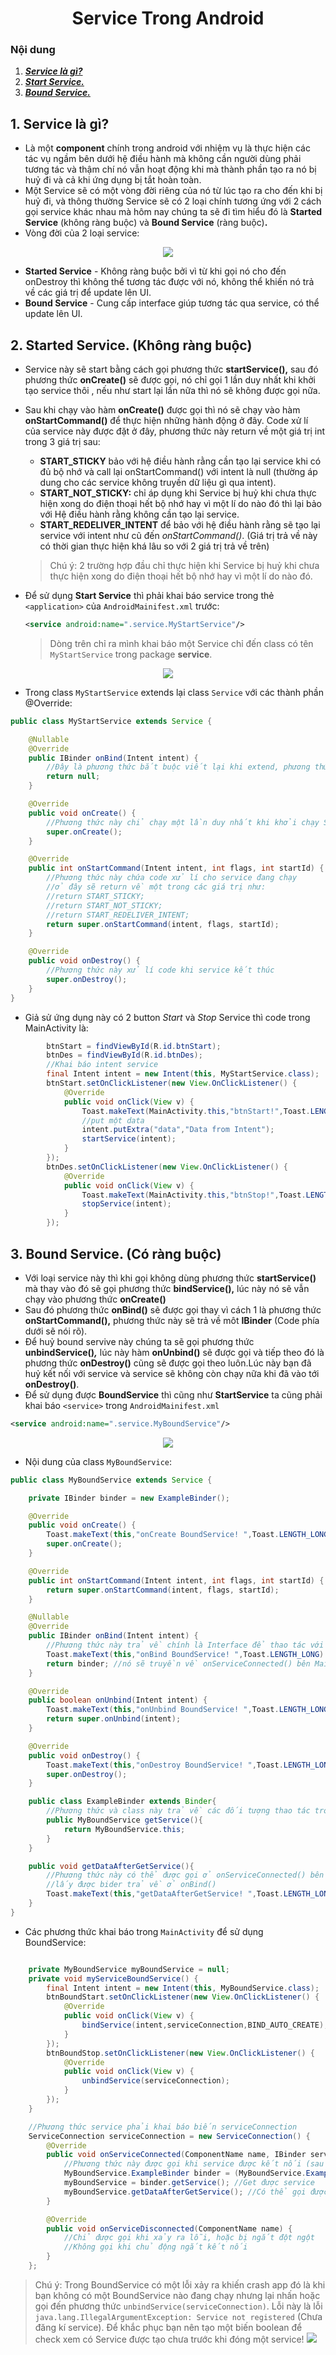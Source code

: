 
<h1 align="center">Service Trong Android</h1>

### Nội dung
1. [***Service là gì?***](#muc1) 
2. [***Start Service.***](#muc2)
3. [***Bound Service.***](#muc3)

<a name="muc1"></a>
## 1. Service là gì?
- Là một **component** chính trong android với nhiệm vụ là thực hiện các tác vụ ngầm bên dưới hệ điều hành mà không cần người dùng phải tương tác và thậm chí nó vẫn hoạt động khi mà thành phần tạo ra nó bị huỷ đi và cả khi ứng dụng bị tắt hoàn toàn.
- Một Service sẽ có một vòng đời riêng của nó từ lúc tạo ra cho đến khi bị huỷ đi, và thông thường Service sẽ có 2 loại chính tương ứng với 2 cách gọi service khác nhau mà hôm nay chúng ta sẽ đi tìm hiểu đó là **Started Service** (không ràng buộc) và **Bound Service** (ràng buộc)**.**
- Vòng đời của 2 loại service:
<div align="center"><img  src="https://www.tutorialspoint.com/android/images/services.jpg"/></div>

- **Started Service** - Không ràng buộc bởi vì từ khi gọi nó cho đến onDestroy thì không thể tương tác được với nó, không thể khiến nó trả về các giá trị để update lên UI.
- **Bound Service** - Cung cấp interface giúp tương tác qua service, có thể update lên UI.
<a name="muc2"></a>
## 2. Started Service. (Không ràng buộc)
- Service này sẽ start bằng cách gọi phương thức **startService(),** sau đó phương thức **onCreate()** sẽ được gọi, nó chỉ gọi 1 lần duy nhất khi khởi tạo service thôi , nếu như start lại lần nữa thì nó sẽ không được gọi nữa.
- Sau khi chạy vào hàm **onCreate()** được gọi thì nó sẽ chạy vào hàm **onStartCommand()** để thực hiện những hành động ở đây. Code xử lí của service này được đặt ở đây, phương thức này return về một giá trị int trong 3 giá trị sau:
	- **START_STICKY** bảo với hệ điều hành rằng cần tạo lại service khi có đủ bộ nhớ và call lại onStartCommand() với intent là null (thường áp dung cho các service không truyền dữ liệu gì qua intent).
	- **START_NOT_STICKY:** chỉ áp dụng khi Service bị huỷ khi chưa thực hiện xong do điện thoại hết bộ nhớ hay vì một lí do nào đó thì lại bảo với Hệ điều hành rằng không cần tạo lại service.
	- **START_REDELIVER_INTENT** để bảo với hệ điều hành rằng sẽ tạo lại service với intent như cũ đến *onStartCommand()*. (Giá trị trả về này có thời gian thực hiện khá lâu so với 2 giá trị trả về trên)
	>Chú ý: 2 trường hợp đầu chỉ thực hiện khi Service bị huỷ khi chưa thực hiện xong do điện thoại hết bộ nhớ hay vì một lí do nào đó.

- Để sử dụng **Start Service** thì phải khai báo service trong thẻ `<application>` của `AndroidMainifest.xml` trước: 
	```xml
	<service android:name=".service.MyStartService"/>
	```
	> Dòng trên chỉ ra mình khai báo một Service chỉ đến class có tên `MyStartService` trong package **service**.

<div align="center"><img  src="https://i.imgur.com/FtblG1l.png"/></div>

- Trong class `MyStartService` extends lại class `Service` với các thành phần @Override:
```java
public class MyStartService extends Service {

    @Nullable
    @Override
    public IBinder onBind(Intent intent) {
        //Đây là phương thức bắt buộc viết lại khi extend, phương thức này dành cho Bound Service
        return null;
    }

    @Override
    public void onCreate() {
        //Phương thức này chỉ chạy một lần duy nhất khi khởi chạy Service
        super.onCreate();
    }

    @Override
    public int onStartCommand(Intent intent, int flags, int startId) {
        //Phương thức này chứa code xử lí cho service đang chạy
        //ở đây sẽ return về một trong các giá trị như:
        //return START_STICKY;
        //return START_NOT_STICKY;
        //return START_REDELIVER_INTENT;
        return super.onStartCommand(intent, flags, startId);
    }

    @Override
    public void onDestroy() {
        //Phương thức này xử lí code khi service kết thúc
        super.onDestroy();
    }
}
```

- Giả sử ứng dụng này có 2 button *Start* và *Stop* Service thì code trong MainActivity là:
```java
		btnStart = findViewById(R.id.btnStart);
        btnDes = findViewById(R.id.btnDes);
        //Khai báo intent service
        final Intent intent = new Intent(this, MyStartService.class);
        btnStart.setOnClickListener(new View.OnClickListener() {
            @Override
            public void onClick(View v) {
                Toast.makeText(MainActivity.this,"btnStart!",Toast.LENGTH_LONG).show();
                //put một data
                intent.putExtra("data","Data from Intent");
                startService(intent);
            }
        });
        btnDes.setOnClickListener(new View.OnClickListener() {
            @Override
            public void onClick(View v) {
                Toast.makeText(MainActivity.this,"btnStop!",Toast.LENGTH_LONG).show();
                stopService(intent);
            }
        });
```

<a name="muc3"></a>
## 3. Bound Service. (Có ràng buộc)

- Với loại service này thì khi gọi không dùng phương thức **startService()** mà thay vào đó sẽ gọi phương thức **bindService(),** lúc này nó sẽ vẫn chạy vào phương thức **onCreate()**
- Sau đó phương thức **onBind()** sẽ được gọi thay vì cách 1 là phương thức **onStartCommand(),** phương thức này sẽ trả về môt **IBinder** (Code phía dưới sẽ nói rõ).
- Để huỷ bound servive này chúng ta sẽ gọi phương thức **unbindService()**_**,**_ lúc này hàm **onUnbind()** sẽ được gọi và tiếp theo đó là phương thức **onDestroy()** cũng sẽ được gọi theo luôn.Lúc này bạn đã huỷ kết nối với service và service sẽ không còn chạy nữa khi đã vào tới **onDestroy()**.
- Để sử dụng được **BoundService** thì cũng như **StartService** ta cũng phải khai báo `<service>` trong `AndroidMainifest.xml`
```xml
<service android:name=".service.MyBoundService"/>
```
<div align="center"><img  src="https://i.imgur.com/cdYT2Bs.png"/></div>

- Nội dung của class `MyBoundService`:
```java
public class MyBoundService extends Service {

    private IBinder binder = new ExampleBinder();

    @Override
    public void onCreate() {
        Toast.makeText(this,"onCreate BoundService! ",Toast.LENGTH_LONG).show();
        super.onCreate();
    }

    @Override
    public int onStartCommand(Intent intent, int flags, int startId) {
        return super.onStartCommand(intent, flags, startId);
    }

    @Nullable
    @Override
    public IBinder onBind(Intent intent) {
        //Phương thức này trả về chính là Interface để thao tác với service
        Toast.makeText(this,"onBind BoundService! ",Toast.LENGTH_LONG).show();
        return binder; //nó sẽ truyền về onServiceConnected() bên MainActivity
    }

    @Override
    public boolean onUnbind(Intent intent) {
        Toast.makeText(this,"onUnbind BoundService! ",Toast.LENGTH_LONG).show();
        return super.onUnbind(intent);
    }

    @Override
    public void onDestroy() {
        Toast.makeText(this,"onDestroy BoundService! ",Toast.LENGTH_LONG).show();
        super.onDestroy();
    }

    public class ExampleBinder extends Binder{
        //Phương thức và class này trả về các đối tượng thao tác trong BoundService
        public MyBoundService getService(){
            return MyBoundService.this;
        }
    }

    public void getDataAfterGetService(){
        //Phương thức này có thể được gọi ở onServiceConnected() bên kia sau khi
        //lấy được bider trả về ở onBind()
        Toast.makeText(this,"getDataAfterGetService! ",Toast.LENGTH_LONG).show();
    }
}
```

- Các phương thức khai báo trong `MainActivity` để sử dụng BoundService:
```java

    private MyBoundService myBoundService = null;
    private void myServiceBoundService() {
        final Intent intent = new Intent(this, MyBoundService.class);
        btnBoundStart.setOnClickListener(new View.OnClickListener() {
            @Override
            public void onClick(View v) {
                bindService(intent,serviceConnection,BIND_AUTO_CREATE);
            }
        });
        btnBoundStop.setOnClickListener(new View.OnClickListener() {
            @Override
            public void onClick(View v) {
                unbindService(serviceConnection);
            }
        });
    }

    //Phương thức service phải khai báo biến serviceConnection
    ServiceConnection serviceConnection = new ServiceConnection() {
        @Override
        public void onServiceConnected(ComponentName name, IBinder service) {
            //Phương thức này được gọi khi service được kết nối (sau onBind)
            MyBoundService.ExampleBinder binder = (MyBoundService.ExampleBinder) service;
            myBoundService = binder.getService(); //Get được service
            myBoundService.getDataAfterGetService(); //Có thể gọi được phương thức service
        }

        @Override
        public void onServiceDisconnected(ComponentName name) {
            //Chỉ được gọi khi xảy ra lỗi, hoặc bị ngắt đột ngột
            //Không gọi khi chủ động ngắt kết nối
        }
    };
```

> Chú ý: Trong BoundService có một lỗi xảy ra khiến crash app đó là khi bạn không có một BoundService nào đang chạy nhưng lại nhấn hoặc gọi đến phương thức `unbindService(serviceConnection)`.  Lỗi này là lỗi `java.lang.IllegalArgumentException: Service not registered` (Chưa đăng kí service). Để khắc phục bạn nên tạo một biến boolean để check xem có Service được tạo chưa trước khi đóng một service!
> ![](https://i.imgur.com/xyHfw0d.png)
